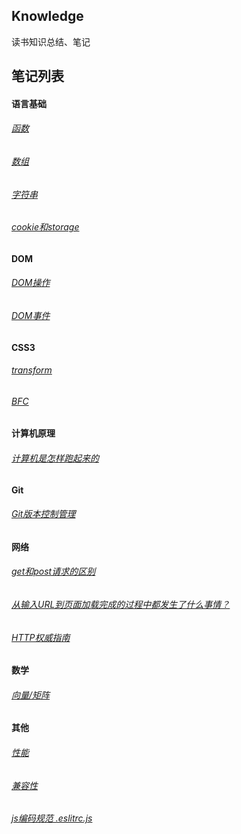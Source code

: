 ## Knowledge

读书知识总结、笔记

## 笔记列表

#### 语言基础
###### [函数](/note/basis/func)
###### [数组](/note/basis/array)
###### [字符串](/note/basis/string)
###### [cookie和storage](/note/basis/cookie-storage)

#### DOM
###### [DOM操作](/note/dom/dom)
###### [DOM事件](/note/dom/dom-event)

#### CSS3
###### [transform](/note/css3/transform)
###### [BFC](/note/css3/bfc)

#### 计算机原理
###### [计算机是怎样跑起来的](/note/computer-running)

#### Git
###### [Git版本控制管理](/note/git)

#### 网络
###### [get和post请求的区别](/note/http/get-post)
###### [从输入URL到页面加载完成的过程中都发生了什么事情？](/note/http/url-render)
###### [HTTP权威指南](/note/http)

#### 数学
###### [向量/矩阵](/note/math/matrix)

#### 其他
###### [性能](/note/performance/performance)
###### [兼容性](/note/compatibility/compatibility)
###### [js编码规范 .eslitrc.js](/note/specification/eslintrc)